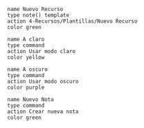 ```button
name Nuevo Recurso
type note() template
action 4-Recursos/Plantillas/Nuevo Recurso
color green
```


```button
name A claro
type command
action Usar modo claro
color yellow
```

```button
name A oscuro
type command
action Usar modo oscuro
color purple
```

```button
name Nuevo Nota
type command
action Crear nueva nota
color green
```




